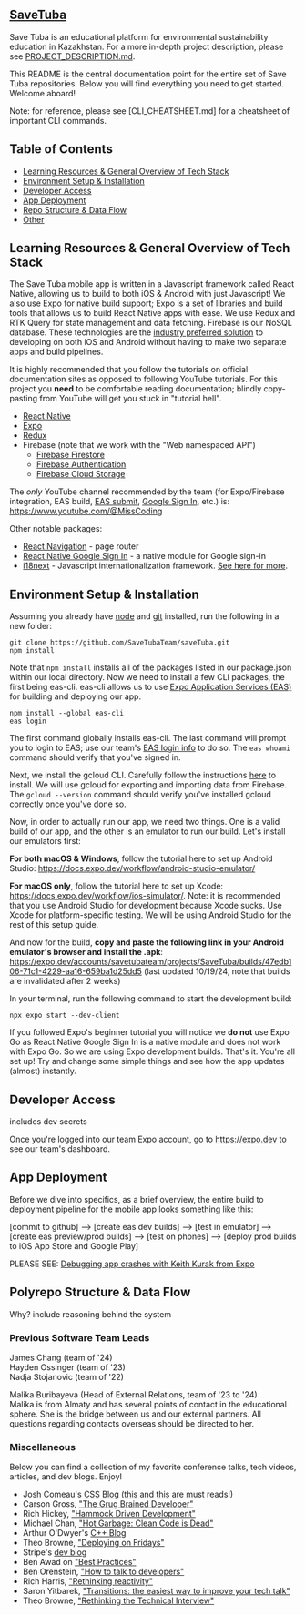 ## [SaveTuba](https://savetuba.com/)

Save Tuba is an educational platform for environmental sustainability education in Kazakhstan. For a more in-depth project description, please see [PROJECT_DESCRIPTION.md](./readme/PROJECT_DESCRIPTION.md).

This README is the central documentation point for the entire set of Save Tuba repositories. Below you will find everything you need to get started. Welcome aboard!

Note: for reference, please see [CLI_CHEATSHEET.md] for a cheatsheet of important CLI commands.

## Table of Contents

* [Learning Resources & General Overview of Tech Stack](#learning-resources--general-overview-of-tech-stack)
* [Environment Setup & Installation](#environment-setup--installation)
* [Developer Access](#developer-access)
* [App Deployment](#app-deployment)
* [Repo Structure & Data Flow](#repo-structure--data-flow)
* [Other](#previous-software-team-lead-contacts)

## Learning Resources & General Overview of Tech Stack

The Save Tuba mobile app is written in a Javascript framework called React Native, allowing us to build to both iOS & Android with just Javascript! We also use Expo for native build support; Expo is a set of libraries and build tools that allows us to build React Native apps with ease. We use Redux and RTK Query for state management and data fetching. Firebase is our NoSQL database. These technologies are the [industry preferred solution](https://evanbacon.dev/blog/expo-2024?x) to developing on both iOS and Android without having to make two separate apps and build pipelines.

It is highly recommended that you follow the tutorials on official documentation sites as opposed to following YouTube tutorials. For this project you **need** to be comfortable reading documentation; blindly copy-pasting from YouTube will get you stuck in "tutorial hell".

- [React Native](https://reactnative.dev/docs/getting-started)
- [Expo](https://docs.expo.dev/tutorial/overview/)
- [Redux](https://redux.js.org/tutorials/essentials/part-1-overview-concepts)
- Firebase (note that we work with the "Web namespaced API")
  - [Firebase Firestore](https://firebase.google.com/docs/firestore/quickstart)
  - [Firebase Authentication](https://firebase.google.com/docs/auth/web/start)
  - [Firebase Cloud Storage](https://firebase.google.com/docs/storage/web/start)

The *only* YouTube channel recommended by the team (for Expo/Firebase integration, EAS build, [EAS submit](https://www.youtube.com/watch?v=PdwYDatvJ2I), [Google Sign In](https://www.youtube.com/watch?v=HY3O_wrvDsI), etc.) is: https://www.youtube.com/@MissCoding

Other notable packages:
- [React Navigation](https://reactnavigation.org/docs/getting-started) - page router
- [React Native Google Sign In](https://react-native-google-signin.github.io/docs/original) - a native module for Google sign-in
- [i18next](https://react.i18next.com/) - Javascript internationalization framework. [See here for more](https://locize.com/blog/react-i18next/).

## Environment Setup & Installation

Assuming you already have [node](https://nodejs.org/en/download/package-manager) and [git](https://github.com/git-guides/install-git) installed, run the following in a new folder:

```
git clone https://github.com/SaveTubaTeam/saveTuba.git
npm install
```

Note that `npm install` installs all of the packages listed in our package.json within our local directory. Now we need to install a few CLI packages, the first being eas-cli. eas-cli allows us to use [Expo Application Services (EAS)](https://docs.expo.dev/eas/) for building and deploying our app.

```
npm install --global eas-cli
eas login
```

The first command globally installs eas-cli. The last command will prompt you to login to EAS; use our team's [EAS login info](#developer-access) to do so. The `eas whoami` command should verify that you've signed in. 

Next, we install the gcloud CLI. Carefully follow the instructions [here](https://cloud.google.com/sdk/docs/install) to install. We will use gcloud for exporting and importing data from Firebase. The `gcloud --version` command should verify you've installed gcloud correctly once you've done so.

Now, in order to actually run our app, we need two things. One is a valid build of our app, and the other is an emulator to run our build. Let's install our emulators first:

**For both macOS & Windows**, follow the tutorial here to set up Android Studio: https://docs.expo.dev/workflow/android-studio-emulator/

**For macOS only**, follow the tutorial here to set up Xcode: https://docs.expo.dev/workflow/ios-simulator/. Note: it is recommended that you use Android Studio for development because Xcode sucks. Use Xcode for platform-specific testing. We will be using Android Studio for the rest of this setup guide.

And now for the build, **copy and paste the following link in your Android emulator's browser and install the .apk**: https://expo.dev/accounts/savetubateam/projects/SaveTuba/builds/47edb106-71c1-4229-aa16-659ba1d25dd5 (last updated 10/19/24, note that builds are invalidated after 2 weeks)

In your terminal, run the following command to start the development build:

```
npx expo start --dev-client
```

If you followed Expo's beginner tutorial you will notice we **do not** use Expo Go as React Native Google Sign In is a native module and does not work with Expo Go. So we are using Expo development builds. That's it. You're all set up! Try and change some simple things and see how the app updates (almost) instantly.

## Developer Access

includes dev secrets

Once you're logged into our team Expo account, go to https://expo.dev to see our team's dashboard.

## App Deployment

Before we dive into specifics, as a brief overview, the entire build to deployment pipeline for the mobile app looks something like this:

[commit to github] --> [create eas dev builds] --> [test in emulator] --> [create eas preview/prod builds] --> [test on phones] --> [deploy prod builds to iOS App Store and Google Play]

PLEASE SEE: [Debugging app crashes with Keith Kurak from Expo](https://www.youtube.com/watch?v=LvCci4Bwmpc)

## Polyrepo Structure & Data Flow

Why? include reasoning behind the system

### Previous Software Team Leads

James Chang (team of '24)  
Hayden Ossinger (team of '23)  
Nadja Stojanovic (team of '22)  

Malika Buribayeva (Head of External Relations, team of '23 to '24)  
Malika is from Almaty and has several points of contact in the educational sphere. She is the bridge between us and our external partners. All questions regarding contacts overseas should be directed to her.

### Miscellaneous

Below you can find a collection of my favorite conference talks, tech videos, articles, and dev blogs. Enjoy!

- Josh Comeau's [CSS Blog](https://www.joshwcomeau.com/) ([this](https://www.joshwcomeau.com/css/interactive-guide-to-grid/) and [this](https://www.joshwcomeau.com/css/interactive-guide-to-flexbox/) are must reads!)
- Carson Gross, ["The Grug Brained Developer"](https://grugbrain.dev/)
- Rich Hickey, ["Hammock Driven Development"](https://www.youtube.com/watch?v=f84n5oFoZBc&t=856s)
- Michael Chan, ["Hot Garbage: Clean Code is Dead"](https://www.youtube.com/watch?v=-NP_upexPFg)
- Arthur O'Dwyer's [C++ Blog](https://quuxplusone.github.io/blog/2023/11/20/roast-pig/)
- Theo Browne, ["Deploying on Fridays"](https://www.youtube.com/watch?v=nCK0ey0qqsk)
- Stripe's [dev blog](https://increment.com/)
- Ben Awad on ["Best Practices"](https://www.youtube.com/watch?v=gc8mDZwUlfo)
- Ben Orenstein, ["How to talk to developers"](https://www.youtube.com/watch?v=l9JXH7JPjR4)
- Rich Harris, ["Rethinking reactivity"](https://youtu.be/AdNJ3fydeao?si=QgQEFlq1wHa9G9OC)
- Saron Yitbarek, ["Transitions: the easiest way to improve your tech talk"](https://medium.com/@saronyitbarek/transitions-the-easiest-way-to-improve-your-tech-talk-ebe4d40a3257)
- Theo Browne, ["Rethinking the Technical Interview"](https://www.youtube.com/watch?v=H2OjewTu_fY)